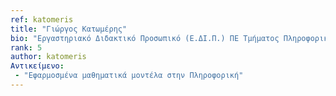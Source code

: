 ```yaml
---
ref: katomeris
title: "Γιώργος Κατωμέρης"
bio: "Εργαστηριακό Διδακτικό Προσωπικό (Ε.ΔΙ.Π.) ΠΕ Τμήματος Πληροφορικής"
rank: 5
author: katomeris  
Αντικείμενο:
 - "Εφαρμοσμένα μαθηματικά μοντέλα στην Πληροφορική"
---
```


